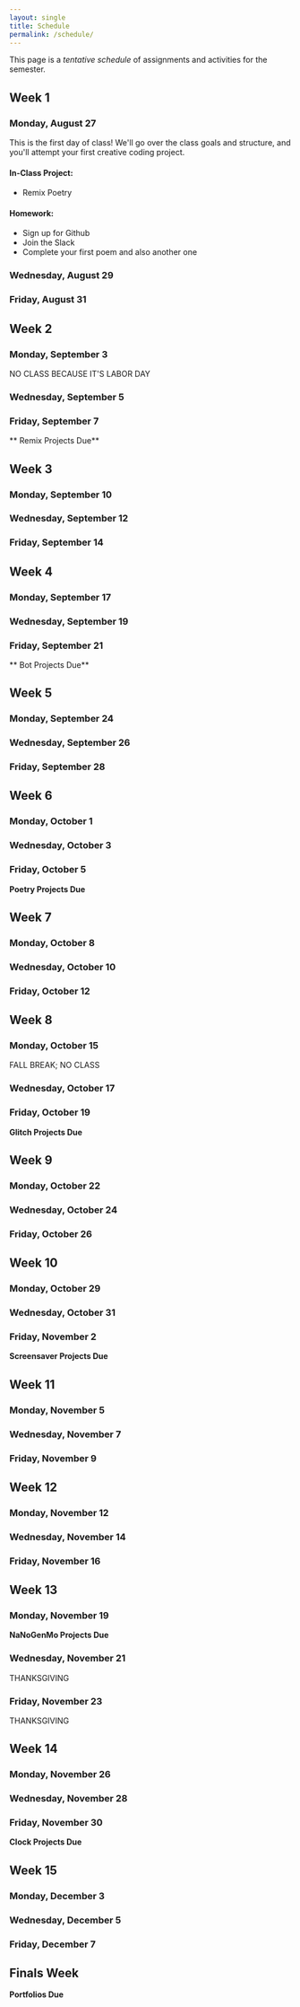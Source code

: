 ```yaml
---
layout: single
title: Schedule
permalink: /schedule/
---
```


This page is a _tentative schedule_ of assignments and activities for the semester. 
<!-- Generally speaking, each week will follow a similar format like so: - **Monday:** Workshops and critiques for the previous weeks' project - **Wednesday:** Introduction of a new concept, tool, programming language, etc. - **Friday:** In-class exercises and work on your weekly project _an idea: weekly awards or something based on their votes for each others' projects._ -->

## Week 1 
### Monday, August 27
This is the first day of class! We'll go over the class goals and structure, and you'll attempt your first creative coding project.

#### In-Class Project: 
 * Remix Poetry

#### Homework: 
 * Sign up for Github
 * Join the Slack
 * Complete your first poem and also another one
<!-- demo a few things of the sort they'll be making this semester. Maybe one for each project type we're doing. -->

### Wednesday, August 29

### Friday, August 31

## Week 2 
### Monday, September 3
NO CLASS BECAUSE IT'S LABOR DAY

### Wednesday, September 5

### Friday, September 7
** Remix Projects Due**

## Week 3 
### Monday, September 10
### Wednesday, September 12
### Friday, September 14


## Week 4
### Monday, September 17
### Wednesday, September 19
### Friday, September 21
** Bot Projects Due**

## Week 5
### Monday, September 24
### Wednesday, September 26
### Friday, September 28


## Week 6
### Monday, October  1
### Wednesday, October  3
### Friday, October  5
**Poetry Projects Due**

## Week 7
### Monday, October  8
### Wednesday, October 10
### Friday, October 12


## Week 8
### Monday, October 15
FALL BREAK; NO CLASS

### Wednesday, October 17
### Friday, October 19
**Glitch Projects Due**

## Week 9
### Monday, October 22
### Wednesday, October 24
### Friday, October 26


## Week 10
### Monday, October 29
### Wednesday, October 31
### Friday, November  2
**Screensaver Projects Due**
 
## Week 11
### Monday, November  5
### Wednesday, November  7
### Friday, November  9


## Week 12
### Monday, November 12
### Wednesday, November 14
### Friday, November 16


## Week 13
### Monday, November 19
**NaNoGenMo Projects Due**

### Wednesday, November 21
THANKSGIVING

### Friday, November 23
THANKSGIVING

## Week 14
### Monday, November 26
### Wednesday, November 28
### Friday, November 30
**Clock Projects Due**

## Week 15
### Monday, December  3
### Wednesday, December  5
### Friday, December  7


## Finals Week
**Portfolios Due**
